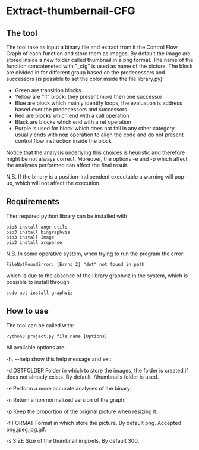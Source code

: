 # Extract-thumbernail-CFG

## The tool
The tool take as input a binary file and extract from it the Control Flow Graph of each function and store them as images.
By default the image are stored inside a new folder called thumbnail in a png format.
The name of the function concateneted with "\_cfg" is used as name of the picture.
The block are divided in for different group based on the predecessors and successors (is possible to set the color inside the file library.py):
- Green are transition blocks
- Yellow are "if" block; they present more then one successor
- Blue are block which mainly identify loops, the evaluation is address based over the predecessors and successors
- Red are blocks which end with a call operation
- Black are blocks which end with a ret operation
- Purple is used for block which does not fall in any other category, usually ends with nop operation to align the code and do not present control flow instruction inside the block

Notice that the analysis underlying this choices is heuristic and therefore might be not always correct. Moreover, the options -e and -p which affect the analyses performed can affect the final result.

N.B. If the binary is a position-indipendent executable a warning will pop-up, which will not affect the execution.

## Requirements
Ther required python library can be installed with
```
pip3 install angr-utils
pip3 install bingraphvis
pip3 install Image
pip3 install argparse
```

N.B. In some operative system, when trying to run the program the error:

`FileNotFoundError: [Errno 2] "dot" not found in path` 

which is due to the absence of the library graphviz in the system, which is possible to install through 

`sudo apt install graphviz`
## How to use

The tool can be called with:
```
Python3 project.py file_name [Options]
```
All available options are:

  -h, --help      show this help message and exit

  -d DSTFOLDER    Folder in which to store the images, the folder is created if does not already exists. By default ./thumbnails folder is used.

  -e              Perform a more accurate analyses of the binary.

  -n              Return a non normalized version of the graph.

  -p              Keep the proportion of the original picture when resizing it.

  -f FORMAT       Format in which store the picture. By default png. Accepted png,jpeg,jpg,gif.

  -s SIZE         Size of the thumbnail in pixels. By default 300.
